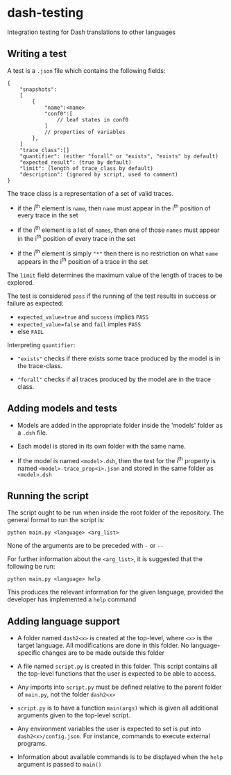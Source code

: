 # dash-testing
Integration testing for Dash translations to other languages


## Writing a test

A test is a `.json` file which contains the following fields:

```
{
    "snapshots":
    [
        {
            "name":<name>
            "conf0":[
                // leaf states in conf0
            ]
            // properties of variables
        },
    ]
    "trace_class":[]
    "quantifier": (either "forall" or "exists", "exists" by default)
    "expected_result": (true by default)
    "limit": (length of trace_class by default)
    "description": (ignored by script, used to comment)
}
```

The trace class is a representation of a set of valid traces.

- if the i<sup>th</sup> element is `name`, then `name` must appear in the i<sup>th</sup> position of every trace in the set

- if the i<sup>th</sup> element is a list of `names`, then one of those `names` must appear in the i<sup>th</sup> position of every trace in the set

- if the i<sup>th</sup> element is simply `"*"` then there is no restriction on what `name` appears in the i<sup>th</sup> position of a trace in the set

The `limit` field determines the maximum value of the length of traces to be explored.

The test is considered `pass` if the running of the test results in success or failure as expected:

- `expected_value=true` and `success` implies `PASS`
- `expected_value=false` and `fail` imples `PASS`
- else `FAIL`

Interpreting `quantifier`:

- `"exists"` checks if there exists some trace produced by the model is in the trace-class.

- `"forall"` checks if all traces produced by the model are in the trace class.


## Adding models and tests

- Models are added in the appropriate folder inside the 'models' folder as a `.dsh` file.

- Each model is stored in its own folder with the same name.

- If the model is named `<model>.dsh`, then the test for the i<sup>th</sup> property is named `<model>-trace_prop<i>.json` and stored in the same folder as `<model>.dsh`

## Running the script

The script ought to be run when inside the root folder of the repository. The general format to run the script is:

```
python main.py <language> <arg_list>
```

None of the arguments are to be preceded with `-` or `--`

For further information about the `<arg_list>`, it is suggested that the following be run:

```
python main.py <language> help
```

This produces the relevant information for the given language, provided the developer has implemented a `help` command


## Adding language support

- A folder named `dash2<x>` is created at the top-level, where `<x>` is the target language. All modifications are done in this folder. No language-specific changes are to be made outside this folder

- A file named `script.py` is created in this folder. This script contains all the top-level functions that the user is expected to be able to access.

- Any imports into `script.py` must be defined relative to the parent folder of `main.py`, not the folder `dash2<x>`

- `script.py` is to have a function `main(args)` which is given all additional arguments given to the top-level script.

- Any environment variables the user is expected to set is put into `dash2<x>/config.json`. For instance, commands to execute external programs.

- Information about available commands is to be displayed when the `help` argument is passed to `main()`

